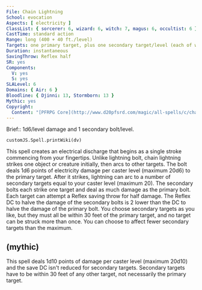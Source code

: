 ```yaml
---
File: Chain Lightning
School: evocation
Aspects: [ electricity ]
ClassList: { sorcerer: 6, wizard: 6, witch: 7, magus: 6, occultist: 6 }
CastTime: standard action
Range: long (400 + 40 ft./level)
Targets: one primary target, plus one secondary target/level (each of which must be within 30 ft. of the primary target)
Duration: instantaneous
SavingThrow: Reflex half
SR: yes
Components:
  V: yes
  S: yes
SLALevel: 6
Domains: { Air: 6 }
Bloodline: { Djinni: 13, Stormborn: 13 }
Mythic: yes
Copyright:
  Content: "[PFRPG Core](http://www.d20pfsrd.com/magic/all-spells/c/chain-lightning)"
---
```

Brief:: 1d6/level damage and 1 secondary bolt/level.

```dataviewjs
customJS.Spell.printWiki(dv)
```

This spell creates an electrical discharge that begins as a single stroke commencing from your fingertips. Unlike lightning bolt, chain lightning strikes one object or creature initially, then arcs to other targets.  The bolt deals 1d6 points of electricity damage per caster level (maximum 20d6) to the primary target. After it strikes, lightning can arc to a number of secondary targets equal to your caster level (maximum 20). The secondary bolts each strike one target and deal as much damage as the primary bolt.  Each target can attempt a Reflex saving throw for half damage.  The Reflex DC to halve the damage of the secondary bolts is 2 lower than the DC to halve the damage of the primary bolt. You choose secondary targets as you like, but they must all be within 30 feet of the primary target, and no target can be struck more than once. You can choose to affect fewer secondary targets than the maximum.


## (mythic)

This spell deals 1d10 points of damage per caster level (maximum 20d10) and the save DC isn't reduced for secondary targets. Secondary targets have to be within 30 feet of any other target, not necessarily the primary target.
